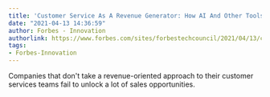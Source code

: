 ```yaml
---
title: 'Customer Service As A Revenue Generator: How AI And Other Tools Can Help'
date: "2021-04-13 14:36:59"
author: Forbes - Innovation
authorlink: https://www.forbes.com/sites/forbestechcouncil/2021/04/13/customer-service-as-a-revenue-generator-how-ai-and-other-tools-can-help/
tags:
- Forbes-Innovation
---
```

Companies that don't take a revenue-oriented approach to their customer services teams fail to unlock a lot of sales opportunities.